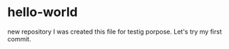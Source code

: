 # hello-world
new repository
I was created this file for testig porpose.
Let's try my first commit.
